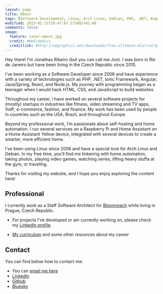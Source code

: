 ```yaml
---
layout: page
title: About
tags: [Software Development, Linux, Arch Linux, Debian, PHP, .NET, Angular, Typescript, Java, Spring, React, Node.js, JavaScript]
modified: 2023-01-21T18:47:07.573882+01:00
comments: false
image:
  feature: cover-about.jpg
  credit: #WeGraphics
  creditlink: #http://wegraphics.net/downloads/free-ultimate-blurred-background-pack/
---
```

 
Hey there! I'm Jonathas Ribeiro (but you can call me Jon). I was born in Rio de Janeiro but have been living in the Czech Republic since 2015.

I've been working as a Software Developer since 2008 and have experience with a variety of technologies such as PHP, .NET, Ionic Framework, Angular, Java/Spring, React, and Node.js. My journey with programming began as a teenager when I would hack HTML, CSS, and JavaScript to build websites.

Throughout my career, I have worked on several software projects for (mostly) startups in industries like fitness, video streaming and TV apps, VoIP, e-commerce, fashion, and finance. My work has been used by people in countries such as the USA, Brazil, and throughout Europe.

Beyond my professional work, I’m passionate about self-hosting and home automation. I run several services on a Raspberry Pi and Home Assistant on a Home Assistant Yellow device, integrated with several devices to create a smarter, more efficient home.

I’ve been using Linux since 2006 and have a special love for Arch Linux and Debian. In my free time, you’ll find me tinkering with home automation, taking photos, playing video games, watching series, lifting heavy stuffa at the gym, or traveling.

Thanks for visiting my website, and I hope you enjoy exploring the content here!

## Professional

I currently work as a Staff Software Architect for [Bloomreach](https://www.bloomreach.com) while living in Prague, Czech Republic.

* For projects I've developed or am currently working on, please check my [LinkedIn profile](https://www.linkedin.com/in/jonathasribeiro/).

* [My curriculum](https://jonathas.com/curriculum-vitae) and some other resources about my career

## Contact

You can find below how to contact me:

* You can [email me here](mailto:contact@jonathas.com)
* [LinkedIn](https://linkedin.com/in/jonathasribeiro)
* [Github](https://github.com/jonathas)
* [Bluesky](https://bsky.app/profile/jonathas.com)
